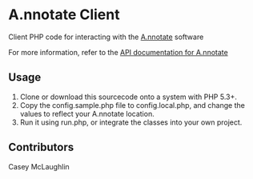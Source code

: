 A.nnotate Client
================

Client PHP code for interacting with the [A.nnotate](http://a.nnotate.com/ "A.nnotate Home Page") software

For more information, refer to the [API documentation for A.nnotate](http://a.nnotate.com/api-reference.html "A.nnotate API Docs")

Usage
-----
1. Clone or download this sourcecode onto a system with PHP 5.3+.
2. Copy the config.sample.php file to config.local.php, and change the values to reflect your A.nnotate location.
3. Run it using run.php, or integrate the classes into your own project.

Contributors
------------
Casey McLaughlin
